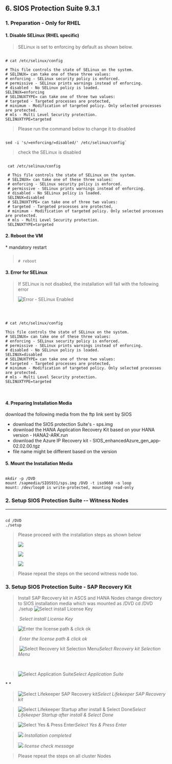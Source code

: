 ## 6. SIOS Protection Suite 9.3.1
>
### 1. Preparation - Only for RHEL
>
#### 1. Disable SELinux (RHEL specific)
>SELinux is set to enforcing by default as shown below.
<pre><code>
# cat /etc/selinux/config

# This file controls the state of SELinux on the system.
# SELINUX= can take one of these three values:
# enforcing - SELinux security policy is enforced.
# permissive - SELinux prints warnings instead of enforcing.
# disabled - No SELinux policy is loaded.
SELINUX=enforcing
# SELINUXTYPE= can take one of three two values:
# targeted - Targeted processes are protected,
# minimum - Modification of targeted policy. Only selected processes are protected.
# mls - Multi Level Security protection.
SELINUXTYPE=targeted
</code></pre>
> Please run the command below to change it to disabled
<pre><code>
sed -i 's/=enforcing/=disabled/' /etc/selinux/config`
</code></pre>
>check the SELinux is disabled
<pre><code>
 cat /etc/selinux/config
</code></pre>
```console
 # This file controls the state of SELinux on the system.
 # SELINUX= can take one of these three values:
 # enforcing - SELinux security policy is enforced.
 # permissive - SELinux prints warnings instead of enforcing.
 # disabled - No SELinux policy is loaded.
 SELINUX=disabled
 # SELINUXTYPE= can take one of three two values:
 # targeted - Targeted processes are protected,
 # minimum - Modification of targeted policy. Only selected processes are protected.
 # mls - Multi Level Security protection.
 SELINUXTYPE=targeted
```

#### 2. Reboot the VM
\* mandatory restart
><pre><code>
># reboot
></code></pre>


#### 3. Error for SELinux 

> If SELinux is not disabled, the installation will fail with the following error
>
> ![Error - SELinux Enabled](/99_images/image007.png)

 
<pre><code>
# cat /etc/selinux/config

This file controls the state of SELinux on the system.
# SELINUX= can take one of these three values:
# enforcing - SELinux security policy is enforced.
# permissive - SELinux prints warnings instead of enforcing.
# disabled - No SELinux policy is loaded.
SELINUX=disabled
# SELINUXTYPE= can take one of three two values:
# targeted - Targeted processes are protected,
# minimum - Modification of targeted policy. Only selected processes are protected.
# mls - Multi Level Security protection.
SELINUXTYPE=targeted
</code></pre>
 
#### 4. Preparing Installation Media
download the following media from the ftp link sent by SIOS
- download the SIOS protection Suite's - sps.img 
- download the HANA Application Recovery Kit based on your HANA version - HANA2-ARK.run 
- download the Azure IP Recovery kit - SIOS_enhancedAzure_gen_app-02.02.00.tgz
- file name might be different based on the version

#### 5. Mount the Installation Media
<pre><code>
mkdir -p /DVD
mount /sapmedia/SIOS931/sps.img /DVD -t iso9660 -o loop
mount: /dev/loop0 is write-protected, mounting read-only
</code></pre>

### 2. Setup SIOS Protection Suite -- Witness Nodes
--------------------------------------------

<pre><code>
cd /DVD
./setup
</code></pre>
> Please proceed with the installation steps as shown below
>
> ![](/99_images/image008.png)
>
> ![](/99_images/image009.png)
>
> ![](/99_images/image010.png)

> Please repeat the steps on the second witness node too.

### 3. Setup SIOS Protection Suite - SAP Recovery Kit 

> Install SAP Recovery kit in ASCS and HANA Nodes
change directory to SIOS installation media which was mounted as /DVD
</code></pre>
cd /DVD
./setup
</code></pre>
> ![Select install License Key](/99_images/image011.png)
>
>  *Select install License Key*

> ![Enter the license path & click ok](/99_images/image012.png)

>  *Enter the license path & click ok*
>
>  ![Select Recovery kit Selection Menu](/99_images/image013.png)*Select Recovery kit Selection Menu*

 

> ![Select Application Suite](/99_images/image014.png)*Select Application Suite*

\* *


> ![Select Lifekeeper SAP Recovery kit](/99_images/image015.png)*Select Lifekeeper SAP Recovery kit*

> ![Select Lifekeeper Startup after install & Select Done](/99_images/image016.png)*Select Lifekeeper Startup after install & Select Done*

> ![Select Yes & Press Enter](/99_images/image017.png)*Select Yes & Press Enter* 

> ![](/99_images/image018.png)
>*Installation completed*
>
> ![](/99_images/image019.png) 
>*license check message*

> Please repeat the steps on all cluster Nodes
